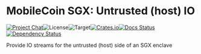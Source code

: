 # MobileCoin SGX: Untrusted (host) IO

[![Project Chat][chat-image]][chat-link]<!--
-->![License][license-image]<!--
-->![Target][target-image]<!--
-->[![Crates.io][crate-image]][crate-link]<!--
-->[![Docs Status][docs-image]][docs-link]<!--
-->[![Dependency Status][deps-image]][deps-link]

Provide IO streams for the untrusted (host) side of an SGX enclave

[chat-image]: https://img.shields.io/discord/844353360348971068?style=flat-square
[chat-link]: https://mobilecoin.chat
[license-image]: https://img.shields.io/crates/l/mc-sgx-io-untrusted?style=flat-square
[target-image]: https://img.shields.io/badge/target-x86__64-blue?style=flat-square
[crate-image]: https://img.shields.io/crates/v/mc-sgx-io-untrusted.svg?style=flat-square
[crate-link]: https://crates.io/crates/mc-sgx-io-untrusted
[docs-image]: https://img.shields.io/docsrs/mc-sgx-io-untrusted?style=flat-square
[docs-link]: https://docs.rs/crate/mc-sgx-io-untrusted
[deps-image]: https://deps.rs/crate/mc-sgx-io-untrusted/0.1.0/status.svg?style=flat-square
[deps-link]: https://deps.rs/crate/mc-sgx-io-untrusted/0.1.0
